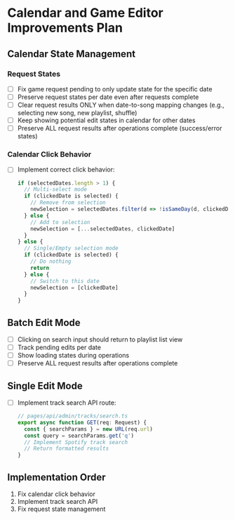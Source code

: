 # Calendar and Game Editor Improvements Plan

## Calendar State Management

### Request States
- [ ] Fix game request pending to only update state for the specific date
- [ ] Preserve request states per date even after requests complete
- [ ] Clear request results ONLY when date-to-song mapping changes (e.g., selecting new song, new playlist, shuffle)
- [ ] Keep showing potential edit states in calendar for other dates
- [ ] Preserve ALL request results after operations complete (success/error states)

### Calendar Click Behavior
- [ ] Implement correct click behavior:
  ```typescript
  if (selectedDates.length > 1) {
    // Multi-select mode
    if (clickedDate is selected) {
      // Remove from selection
      newSelection = selectedDates.filter(d => !isSameDay(d, clickedDate))
    } else {
      // Add to selection
      newSelection = [...selectedDates, clickedDate]
    }
  } else {
    // Single/Empty selection mode
    if (clickedDate is selected) {
      // Do nothing
      return
    } else {
      // Switch to this date
      newSelection = [clickedDate]
    }
  }
  ```

## Batch Edit Mode

- [ ] Clicking on search input should return to playlist list view
- [ ] Track pending edits per date
- [ ] Show loading states during operations
- [ ] Preserve ALL request results after operations complete

## Single Edit Mode

- [ ] Implement track search API route:
  ```typescript
  // pages/api/admin/tracks/search.ts
  export async function GET(req: Request) {
    const { searchParams } = new URL(req.url)
    const query = searchParams.get('q')
    // Implement Spotify track search
    // Return formatted results
  }
  ```

## Implementation Order

1. Fix calendar click behavior
2. Implement track search API
3. Fix request state management
